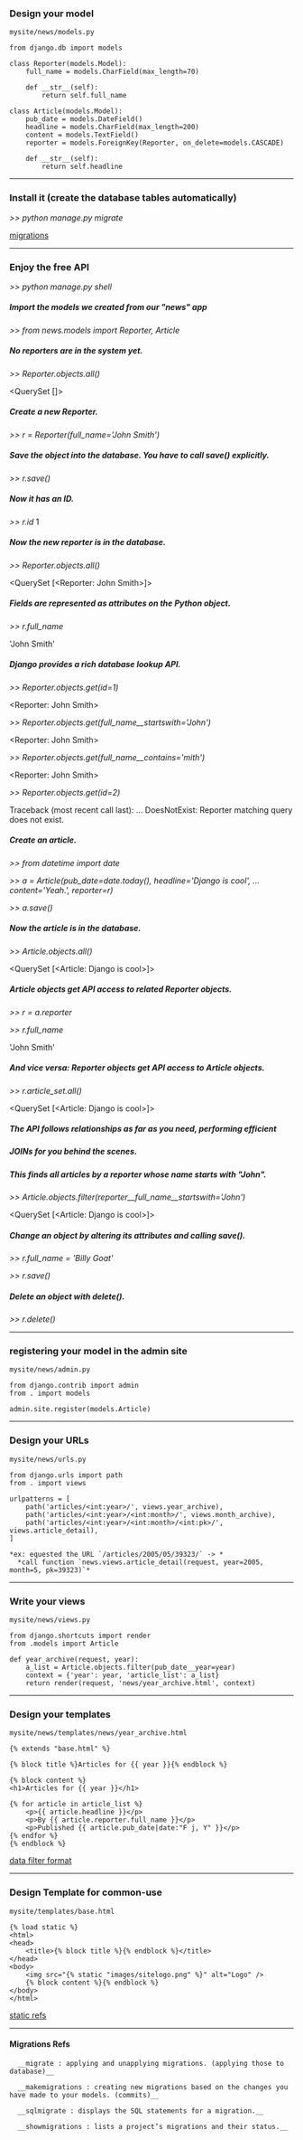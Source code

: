 ### Design your model

`mysite/news/models.py`

    from django.db import models

    class Reporter(models.Model):
        full_name = models.CharField(max_length=70)

        def __str__(self):
            return self.full_name

    class Article(models.Model):
        pub_date = models.DateField()
        headline = models.CharField(max_length=200)
        content = models.TextField()
        reporter = models.ForeignKey(Reporter, on_delete=models.CASCADE)

        def __str__(self):
            return self.headline

------------------------------------------------------------------------------------
### Install it (create the database tables automatically)

*>> python manage.py migrate*

[migrations](https://docs.djangoproject.com/en/2.0/topics/migrations/)

------------------------------------------------------------------------------------
### Enjoy the free API

*>> python manage.py shell*

##### Import the models we created from our "news" app
*>> from news.models import Reporter, Article*

##### No reporters are in the system yet.
*>> Reporter.objects.all()*

<QuerySet []>

##### Create a new Reporter.
*>> r = Reporter(full_name='John Smith')*

##### Save the object into the database. You have to call save() explicitly.
*>> r.save()*

##### Now it has an ID.
*>> r.id*
1

##### Now the new reporter is in the database.
*>> Reporter.objects.all()*

<QuerySet [<Reporter: John Smith>]>

##### Fields are represented as attributes on the Python object.
*>> r.full_name*

'John Smith'

##### Django provides a rich database lookup API.
*>> Reporter.objects.get(id=1)*

<Reporter: John Smith>

*>> Reporter.objects.get(full_name__startswith='John')*

<Reporter: John Smith>

*>> Reporter.objects.get(full_name__contains='mith')*

<Reporter: John Smith>

*>> Reporter.objects.get(id=2)*

Traceback (most recent call last):
    ...
DoesNotExist: Reporter matching query does not exist.

##### Create an article.
*>> from datetime import date*

*>> a = Article(pub_date=date.today(), headline='Django is cool',*
*...     content='Yeah.', reporter=r)*

*>> a.save()*

##### Now the article is in the database.
*>> Article.objects.all()*

<QuerySet [<Article: Django is cool>]>

##### Article objects get API access to related Reporter objects.
*>> r = a.reporter*

*>> r.full_name*

'John Smith'

##### And vice versa: Reporter objects get API access to Article objects.
*>> r.article_set.all()*

<QuerySet [<Article: Django is cool>]>

##### The API follows relationships as far as you need, performing efficient
##### JOINs for you behind the scenes.
##### This finds all articles by a reporter whose name starts with "John".

*>> Article.objects.filter(reporter__full_name__startswith='John')*

<QuerySet [<Article: Django is cool>]>

##### Change an object by altering its attributes and calling save().
*>> r.full_name = 'Billy Goat'*

*>> r.save()*

##### Delete an object with delete().
*>> r.delete()*

------------------------------------------------------------------------------------
### registering your model in the admin site

`mysite/news/admin.py`

    from django.contrib import admin
    from . import models

    admin.site.register(models.Article)

------------------------------------------------------------------------------------
### Design your URLs

`mysite/news/urls.py`

    from django.urls import path
    from . import views

    urlpatterns = [
        path('articles/<int:year>/', views.year_archive),
        path('articles/<int:year>/<int:month>/', views.month_archive),
        path('articles/<int:year>/<int:month>/<int:pk>/', views.article_detail),
    ]

    *ex: equested the URL `/articles/2005/05/39323/` -> *
      *call function `news.views.article_detail(request, year=2005, month=5, pk=39323)`*

------------------------------------------------------------------------------------
### Write your views

`mysite/news/views.py`

    from django.shortcuts import render
    from .models import Article

    def year_archive(request, year):
        a_list = Article.objects.filter(pub_date__year=year)
        context = {'year': year, 'article_list': a_list}
        return render(request, 'news/year_archive.html', context)

------------------------------------------------------------------------------------
### Design your templates

`mysite/news/templates/news/year_archive.html`

    {% extends "base.html" %}

    {% block title %}Articles for {{ year }}{% endblock %}

    {% block content %}
    <h1>Articles for {{ year }}</h1>

    {% for article in article_list %}
        <p>{{ article.headline }}</p>
        <p>By {{ article.reporter.full_name }}</p>
        <p>Published {{ article.pub_date|date:"F j, Y" }}</p>
    {% endfor %}
    {% endblock %}

[data filter format](https://docs.djangoproject.com/en/2.0/howto/custom-template-tags/#howto-writing-custom-template-filters)

------------------------------------------------------------------------------------
### Design Template for common-use

`mysite/templates/base.html`

    {% load static %}
    <html>
    <head>
        <title>{% block title %}{% endblock %}</title>
    </head>
    <body>
        <img src="{% static "images/sitelogo.png" %}" alt="Logo" />
        {% block content %}{% endblock %}
    </body>
    </html>

[static refs](https://docs.djangoproject.com/en/2.0/howto/static-files/)

------------------------------------------------------------------------------------
#### Migrations Refs

      __migrate : applying and unapplying migrations. (applying those to database)__
      
      __makemigrations : creating new migrations based on the changes you have made to your models. (commits)__
      
      __sqlmigrate : displays the SQL statements for a migration.__
      
      __showmigrations : lists a project’s migrations and their status.__  

